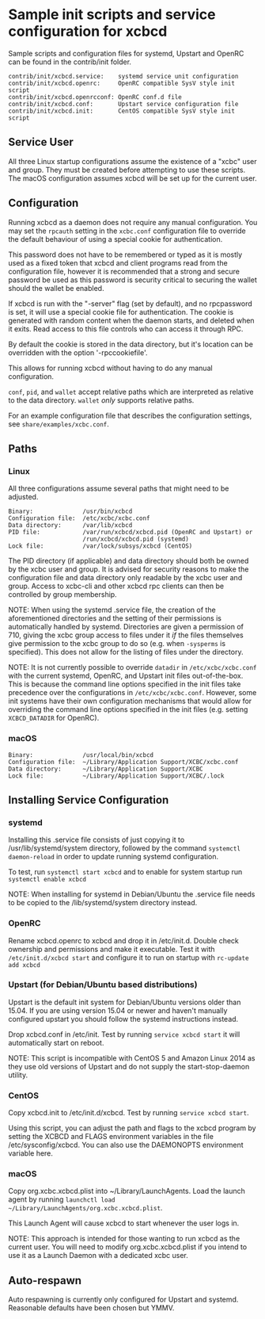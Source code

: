 Sample init scripts and service configuration for xcbcd
==========================================================

Sample scripts and configuration files for systemd, Upstart and OpenRC
can be found in the contrib/init folder.

    contrib/init/xcbcd.service:    systemd service unit configuration
    contrib/init/xcbcd.openrc:     OpenRC compatible SysV style init script
    contrib/init/xcbcd.openrcconf: OpenRC conf.d file
    contrib/init/xcbcd.conf:       Upstart service configuration file
    contrib/init/xcbcd.init:       CentOS compatible SysV style init script

Service User
---------------------------------

All three Linux startup configurations assume the existence of a "xcbc" user
and group.  They must be created before attempting to use these scripts.
The macOS configuration assumes xcbcd will be set up for the current user.

Configuration
---------------------------------

Running xcbcd as a daemon does not require any manual configuration. You may
set the `rpcauth` setting in the `xcbc.conf` configuration file to override
the default behaviour of using a special cookie for authentication.

This password does not have to be remembered or typed as it is mostly used
as a fixed token that xcbcd and client programs read from the configuration
file, however it is recommended that a strong and secure password be used
as this password is security critical to securing the wallet should the
wallet be enabled.

If xcbcd is run with the "-server" flag (set by default), and no rpcpassword is set,
it will use a special cookie file for authentication. The cookie is generated with random
content when the daemon starts, and deleted when it exits. Read access to this file
controls who can access it through RPC.

By default the cookie is stored in the data directory, but it's location can be overridden
with the option '-rpccookiefile'.

This allows for running xcbcd without having to do any manual configuration.

`conf`, `pid`, and `wallet` accept relative paths which are interpreted as
relative to the data directory. `wallet` *only* supports relative paths.

For an example configuration file that describes the configuration settings,
see `share/examples/xcbc.conf`.

Paths
---------------------------------

### Linux

All three configurations assume several paths that might need to be adjusted.

    Binary:              /usr/bin/xcbcd
    Configuration file:  /etc/xcbc/xcbc.conf
    Data directory:      /var/lib/xcbcd
    PID file:            /var/run/xcbcd/xcbcd.pid (OpenRC and Upstart) or
                         /run/xcbcd/xcbcd.pid (systemd)
    Lock file:           /var/lock/subsys/xcbcd (CentOS)

The PID directory (if applicable) and data directory should both be owned by the
xcbc user and group. It is advised for security reasons to make the
configuration file and data directory only readable by the xcbc user and
group. Access to xcbc-cli and other xcbcd rpc clients can then be
controlled by group membership.

NOTE: When using the systemd .service file, the creation of the aforementioned
directories and the setting of their permissions is automatically handled by
systemd. Directories are given a permission of 710, giving the xcbc group
access to files under it _if_ the files themselves give permission to the
xcbc group to do so (e.g. when `-sysperms` is specified). This does not allow
for the listing of files under the directory.

NOTE: It is not currently possible to override `datadir` in
`/etc/xcbc/xcbc.conf` with the current systemd, OpenRC, and Upstart init
files out-of-the-box. This is because the command line options specified in the
init files take precedence over the configurations in
`/etc/xcbc/xcbc.conf`. However, some init systems have their own
configuration mechanisms that would allow for overriding the command line
options specified in the init files (e.g. setting `XCBCD_DATADIR` for
OpenRC).

### macOS

    Binary:              /usr/local/bin/xcbcd
    Configuration file:  ~/Library/Application Support/XCBC/xcbc.conf
    Data directory:      ~/Library/Application Support/XCBC
    Lock file:           ~/Library/Application Support/XCBC/.lock

Installing Service Configuration
-----------------------------------

### systemd

Installing this .service file consists of just copying it to
/usr/lib/systemd/system directory, followed by the command
`systemctl daemon-reload` in order to update running systemd configuration.

To test, run `systemctl start xcbcd` and to enable for system startup run
`systemctl enable xcbcd`

NOTE: When installing for systemd in Debian/Ubuntu the .service file needs to be copied to the /lib/systemd/system directory instead.

### OpenRC

Rename xcbcd.openrc to xcbcd and drop it in /etc/init.d.  Double
check ownership and permissions and make it executable.  Test it with
`/etc/init.d/xcbcd start` and configure it to run on startup with
`rc-update add xcbcd`

### Upstart (for Debian/Ubuntu based distributions)

Upstart is the default init system for Debian/Ubuntu versions older than 15.04. If you are using version 15.04 or newer and haven't manually configured upstart you should follow the systemd instructions instead.

Drop xcbcd.conf in /etc/init.  Test by running `service xcbcd start`
it will automatically start on reboot.

NOTE: This script is incompatible with CentOS 5 and Amazon Linux 2014 as they
use old versions of Upstart and do not supply the start-stop-daemon utility.

### CentOS

Copy xcbcd.init to /etc/init.d/xcbcd. Test by running `service xcbcd start`.

Using this script, you can adjust the path and flags to the xcbcd program by
setting the XCBCD and FLAGS environment variables in the file
/etc/sysconfig/xcbcd. You can also use the DAEMONOPTS environment variable here.

### macOS

Copy org.xcbc.xcbcd.plist into ~/Library/LaunchAgents. Load the launch agent by
running `launchctl load ~/Library/LaunchAgents/org.xcbc.xcbcd.plist`.

This Launch Agent will cause xcbcd to start whenever the user logs in.

NOTE: This approach is intended for those wanting to run xcbcd as the current user.
You will need to modify org.xcbc.xcbcd.plist if you intend to use it as a
Launch Daemon with a dedicated xcbc user.

Auto-respawn
-----------------------------------

Auto respawning is currently only configured for Upstart and systemd.
Reasonable defaults have been chosen but YMMV.
